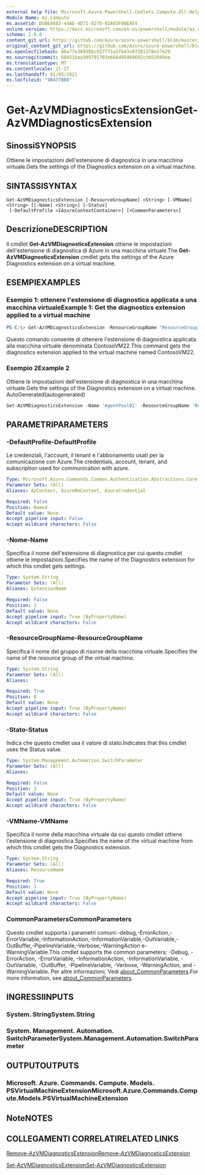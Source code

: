 ```yaml
---
external help file: Microsoft.Azure.PowerShell.Cmdlets.Compute.dll-Help.xml
Module Name: Az.Compute
ms.assetid: D5BEA683-44AE-4D71-827D-02A03F0BEAE9
online version: https://docs.microsoft.com/en-us/powershell/module/az.compute/get-azvmdiagnosticsextension
schema: 2.0.0
content_git_url: https://github.com/Azure/azure-powershell/blob/master/src/Compute/Compute/help/Get-AzVMDiagnosticsExtension.md
original_content_git_url: https://github.com/Azure/azure-powershell/blob/master/src/Compute/Compute/help/Get-AzVMDiagnosticsExtension.md
ms.openlocfilehash: 06a77e30938bc927f71a5f643a97201378e17429
ms.sourcegitcommit: 68451baa389791703e666d95469602c5652609ee
ms.translationtype: MT
ms.contentlocale: it-IT
ms.lasthandoff: 01/05/2021
ms.locfileid: "98477808"
---
```

# <span data-ttu-id="e0f27-101">Get-AzVMDiagnosticsExtension</span><span class="sxs-lookup"><span data-stu-id="e0f27-101">Get-AzVMDiagnosticsExtension</span></span>

## <span data-ttu-id="e0f27-102">Sinossi</span><span class="sxs-lookup"><span data-stu-id="e0f27-102">SYNOPSIS</span></span>
<span data-ttu-id="e0f27-103">Ottiene le impostazioni dell'estensione di diagnostica in una macchina virtuale.</span><span class="sxs-lookup"><span data-stu-id="e0f27-103">Gets the settings of the Diagnostics extension on a virtual machine.</span></span>

## <span data-ttu-id="e0f27-104">SINTASSI</span><span class="sxs-lookup"><span data-stu-id="e0f27-104">SYNTAX</span></span>

```
Get-AzVMDiagnosticsExtension [-ResourceGroupName] <String> [-VMName] <String> [[-Name] <String>] [-Status]
 [-DefaultProfile <IAzureContextContainer>] [<CommonParameters>]
```

## <span data-ttu-id="e0f27-105">Descrizione</span><span class="sxs-lookup"><span data-stu-id="e0f27-105">DESCRIPTION</span></span>
<span data-ttu-id="e0f27-106">Il cmdlet **Get-AzVMDiagnosticsExtension** ottiene le impostazioni dell'estensione di diagnostica di Azure in una macchina virtuale.</span><span class="sxs-lookup"><span data-stu-id="e0f27-106">The **Get-AzVMDiagnosticsExtension** cmdlet gets the settings of the Azure Diagnostics extension on a virtual machine.</span></span>

## <span data-ttu-id="e0f27-107">ESEMPI</span><span class="sxs-lookup"><span data-stu-id="e0f27-107">EXAMPLES</span></span>

### <span data-ttu-id="e0f27-108">Esempio 1: ottenere l'estensione di diagnostica applicata a una macchina virtuale</span><span class="sxs-lookup"><span data-stu-id="e0f27-108">Example 1: Get the diagnostics extension applied to a virtual machine</span></span>
```powershell
PS C:\> Get-AzVMDiagnosticsExtension -ResourceGroupName "ResourceGroup11" -VMName "ContosoVM22"
```

<span data-ttu-id="e0f27-109">Questo comando consente di ottenere l'estensione di diagnostica applicata alla macchina virtuale denominata ContosoVM22.</span><span class="sxs-lookup"><span data-stu-id="e0f27-109">This command gets the diagnostics extension applied to the virtual machine named ContosoVM22.</span></span>

### <span data-ttu-id="e0f27-110">Esempio 2</span><span class="sxs-lookup"><span data-stu-id="e0f27-110">Example 2</span></span>

<span data-ttu-id="e0f27-111">Ottiene le impostazioni dell'estensione di diagnostica in una macchina virtuale.</span><span class="sxs-lookup"><span data-stu-id="e0f27-111">Gets the settings of the Diagnostics extension on a virtual machine.</span></span> <span data-ttu-id="e0f27-112">AutoGenerated</span><span class="sxs-lookup"><span data-stu-id="e0f27-112">(autogenerated)</span></span>

```powershell <!-- Aladdin Generated Example --> 
Get-AzVMDiagnosticsExtension -Name 'AgentPool01' -ResourceGroupName 'ResourceGroup11' -Status -VMName 'ContosoVM22'
```

## <span data-ttu-id="e0f27-113">PARAMETRI</span><span class="sxs-lookup"><span data-stu-id="e0f27-113">PARAMETERS</span></span>

### <span data-ttu-id="e0f27-114">-DefaultProfile</span><span class="sxs-lookup"><span data-stu-id="e0f27-114">-DefaultProfile</span></span>
<span data-ttu-id="e0f27-115">Le credenziali, l'account, il tenant e l'abbonamento usati per la comunicazione con Azure.</span><span class="sxs-lookup"><span data-stu-id="e0f27-115">The credentials, account, tenant, and subscription used for communication with azure.</span></span>

```yaml
Type: Microsoft.Azure.Commands.Common.Authentication.Abstractions.Core.IAzureContextContainer
Parameter Sets: (All)
Aliases: AzContext, AzureRmContext, AzureCredential

Required: False
Position: Named
Default value: None
Accept pipeline input: False
Accept wildcard characters: False
```

### <span data-ttu-id="e0f27-116">-Nome</span><span class="sxs-lookup"><span data-stu-id="e0f27-116">-Name</span></span>
<span data-ttu-id="e0f27-117">Specifica il nome dell'estensione di diagnostica per cui questo cmdlet ottiene le impostazioni.</span><span class="sxs-lookup"><span data-stu-id="e0f27-117">Specifies the name of the Diagnostics extension for which this cmdlet gets settings.</span></span>

```yaml
Type: System.String
Parameter Sets: (All)
Aliases: ExtensionName

Required: False
Position: 2
Default value: None
Accept pipeline input: True (ByPropertyName)
Accept wildcard characters: False
```

### <span data-ttu-id="e0f27-118">-ResourceGroupName</span><span class="sxs-lookup"><span data-stu-id="e0f27-118">-ResourceGroupName</span></span>
<span data-ttu-id="e0f27-119">Specifica il nome del gruppo di risorse della macchina virtuale.</span><span class="sxs-lookup"><span data-stu-id="e0f27-119">Specifies the name of the resource group of the virtual machine.</span></span>

```yaml
Type: System.String
Parameter Sets: (All)
Aliases:

Required: True
Position: 0
Default value: None
Accept pipeline input: True (ByPropertyName)
Accept wildcard characters: False
```

### <span data-ttu-id="e0f27-120">-Stato</span><span class="sxs-lookup"><span data-stu-id="e0f27-120">-Status</span></span>
<span data-ttu-id="e0f27-121">Indica che questo cmdlet usa il valore di stato.</span><span class="sxs-lookup"><span data-stu-id="e0f27-121">Indicates that this cmdlet uses the Status value.</span></span>

```yaml
Type: System.Management.Automation.SwitchParameter
Parameter Sets: (All)
Aliases:

Required: False
Position: 3
Default value: None
Accept pipeline input: True (ByPropertyName)
Accept wildcard characters: False
```

### <span data-ttu-id="e0f27-122">-VMName</span><span class="sxs-lookup"><span data-stu-id="e0f27-122">-VMName</span></span>
<span data-ttu-id="e0f27-123">Specifica il nome della macchina virtuale da cui questo cmdlet ottiene l'estensione di diagnostica.</span><span class="sxs-lookup"><span data-stu-id="e0f27-123">Specifies the name of the virtual machine from which this cmdlet gets the Diagnostics extension.</span></span>

```yaml
Type: System.String
Parameter Sets: (All)
Aliases: ResourceName

Required: True
Position: 1
Default value: None
Accept pipeline input: True (ByPropertyName)
Accept wildcard characters: False
```

### <span data-ttu-id="e0f27-124">CommonParameters</span><span class="sxs-lookup"><span data-stu-id="e0f27-124">CommonParameters</span></span>
<span data-ttu-id="e0f27-125">Questo cmdlet supporta i parametri comuni:-debug,-ErrorAction,-ErrorVariable,-InformationAction,-InformationVariable,-OutVariable,-OutBuffer,-PipelineVariable,-Verbose,-WarningAction e-WarningVariable.</span><span class="sxs-lookup"><span data-stu-id="e0f27-125">This cmdlet supports the common parameters: -Debug, -ErrorAction, -ErrorVariable, -InformationAction, -InformationVariable, -OutVariable, -OutBuffer, -PipelineVariable, -Verbose, -WarningAction, and -WarningVariable.</span></span> <span data-ttu-id="e0f27-126">Per altre informazioni, Vedi [about_CommonParameters](http://go.microsoft.com/fwlink/?LinkID=113216).</span><span class="sxs-lookup"><span data-stu-id="e0f27-126">For more information, see [about_CommonParameters](http://go.microsoft.com/fwlink/?LinkID=113216).</span></span>

## <span data-ttu-id="e0f27-127">INGRESSI</span><span class="sxs-lookup"><span data-stu-id="e0f27-127">INPUTS</span></span>

### <span data-ttu-id="e0f27-128">System. String</span><span class="sxs-lookup"><span data-stu-id="e0f27-128">System.String</span></span>

### <span data-ttu-id="e0f27-129">System. Management. Automation. SwitchParameter</span><span class="sxs-lookup"><span data-stu-id="e0f27-129">System.Management.Automation.SwitchParameter</span></span>

## <span data-ttu-id="e0f27-130">OUTPUT</span><span class="sxs-lookup"><span data-stu-id="e0f27-130">OUTPUTS</span></span>

### <span data-ttu-id="e0f27-131">Microsoft. Azure. Commands. Compute. Models. PSVirtualMachineExtension</span><span class="sxs-lookup"><span data-stu-id="e0f27-131">Microsoft.Azure.Commands.Compute.Models.PSVirtualMachineExtension</span></span>

## <span data-ttu-id="e0f27-132">Note</span><span class="sxs-lookup"><span data-stu-id="e0f27-132">NOTES</span></span>

## <span data-ttu-id="e0f27-133">COLLEGAMENTI CORRELATI</span><span class="sxs-lookup"><span data-stu-id="e0f27-133">RELATED LINKS</span></span>

[<span data-ttu-id="e0f27-134">Remove-AzVMDiagnosticsExtension</span><span class="sxs-lookup"><span data-stu-id="e0f27-134">Remove-AzVMDiagnosticsExtension</span></span>](./Remove-AzVMDiagnosticsExtension.md)

[<span data-ttu-id="e0f27-135">Set-AzVMDiagnosticsExtension</span><span class="sxs-lookup"><span data-stu-id="e0f27-135">Set-AzVMDiagnosticsExtension</span></span>](./Set-AzVMDiagnosticsExtension.md)


